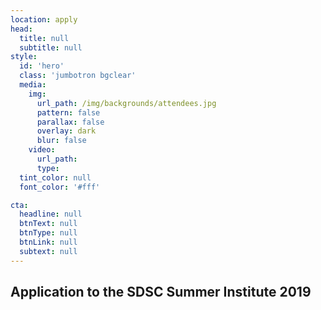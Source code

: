 ```yaml
---
location: apply
head:
  title: null
  subtitle: null
style:
  id: 'hero'
  class: 'jumbotron bgclear'
  media:
    img:
      url_path: /img/backgrounds/attendees.jpg
      pattern: false
      parallax: false
      overlay: dark
      blur: false
    video:
      url_path:
      type:
  tint_color: null
  font_color: '#fff'

cta:
  headline: null
  btnText: null
  btnType: null
  btnLink: null
  subtext: null
---
```



## Application to the SDSC Summer Institute 2019

&nbsp;
